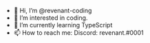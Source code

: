 - 👋 Hi, I’m @revenant-coding
- 👀 I’m interested in coding.
- 🌱 I’m currently learning TypeScript
- 📫 How to reach me: Discord: revenant.#0001

